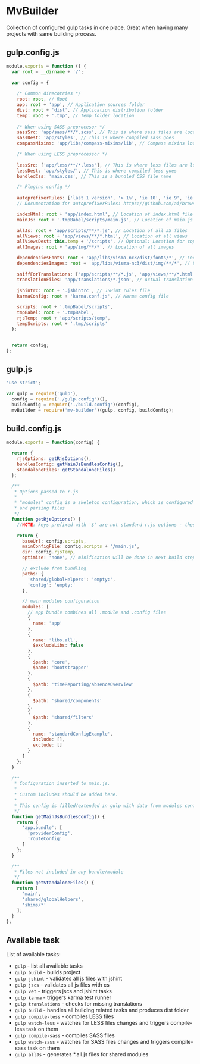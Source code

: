 MvBuilder
===================

Collection of configured gulp tasks in one place. Great when having many projects with same building process.

gulp.config.js
-------------------

```js
module.exports = function () {
  var root = __dirname + '/';

  var config = {
  
    /* Common direcotries */
    root: root, // Root
    app: root + 'app', // Application sources folder
    dist: root + 'dist', // Application distribution folder
    temp: root + '.tmp', // Temp folder location
    
    /* When using SASS preprocesor */
    sassSrc: 'app/sass/**/*.scss', // This is where sass files are located
    sassDest: 'app/styles', // This is where compiled sass goes
    compassMixins: 'app/libs/compass-mixins/lib', // Compass mixins location

    /* When using LESS preprocessor */
    
    lessSrc: ['app/less/**/*.less'], // This is where less files are located
    lessDest: 'app/styles/', // This is where compiled less goes
    bundledCss: 'main.css', // This is a bundled CSS file name

    /* Plugins config */
    
    autoprefixerRules: ['last 1 version', '> 1%', 'ie 10', 'ie 9', 'ie 8', 'ie 7'], // Autoprefixer rules
    // Documentation for autoprefixerRules: https://github.com/ai/browserslist

    indexHtml: root + 'app/index.html', // Location of index.html file (main file of application)
    mainJs: root + '.tmpBabel/scripts/main.js', // Location of main.js file in babel temp

    allJs: root + 'app/scripts/**/*.js', // Location of all JS files
    allViews: root + 'app/views/**/*.html', // Location of all views
    allViewsDest: this.temp + '/scripts', // Optional: Location for copying views files
    allImages: root + 'app/img/**/*', // Location of all images

    dependenciesFonts: root + 'app/libs/visma-nc3/dist/fonts/*', // Location of depending fonts
    dependenciesImages: root + 'app/libs/visma-nc3/dist/img/**/*', // Location of depending images

    sniffForTranslations: ['app/scripts/**/*.js', 'app/views/**/*.html', '!app/scripts/controllers/admin/**/*', '!app/views/admin/**/*'], // Files used to sniff missing translations
    translationFiles: 'app/translations/*.json', // Actual translation json files

    jshintrc: root + '.jshintrc', // JSHint rules file
    karmaConfig: root + 'karma.conf.js', // Karma config file
    
    scripts: root + '.tmpBabel/scripts',
    tmpBabel: root + '.tmpBabel',
    rjsTemp: root + 'app/scripts/temp',
    tempScripts: root + '.tmp/scripts'
  };


  return config;
};
```

gulp.js
---------------

```js
'use strict';

var gulp = require('gulp'),
  config = require('./gulp.config')(),
  buildConfig = require('./build.config')(config),
  mvBuilder = require('mv-builder')(gulp, config, buildConfig);
```


build.config.js
----------------

```js
module.exports = function(config) {

  return {
    rjsOptions: getRjsOptions(),
    bundlesConfig: getMainJsBundlesConfig(),
    standaloneFiles: getStandaloneFiles()
  };

  /**
   * Options passed to r.js
   *
   * "modules" config is a skeleton configuration, which is configured on build, by scanning module directories
   * and parsing files
   */
  function getRjsOptions() {
    //NOTE: keys prefixed with '$' are not standard r.js options - these are used for config enhancement in gulp

    return {
      baseUrl: config.scripts,
      mainConfigFile: config.scripts + '/main.js',
      dir: config.rjsTemp,
      optimize: 'none', // minification will be done in next build steps

      // exclude from bundling
      paths: {
        'shared/globalHelpers': 'empty:',
        'config': 'empty:'
      },

      // main modules configuration
      modules: [
        // app bundle combines all .module and .config files
        {
          name: 'app'
        },
        {
          name: 'libs.all',
          $excludeLibs: false
        },
        {
          $path: 'core',
          $name: 'bootstrapper'
        },
        {
          $path: 'timeReporting/absenceOverview'
        },
        {
          $path: 'shared/components'
        },
        {
          $path: 'shared/filters'
        },
        {
          name: 'standardConfigExample',
          include: [],
          exclude: []
        }
      ]
    };
  }

  /**
   * Configuration inserted to main.js.
   *
   * Custom includes should be added here.
   *
   * This config is filled/extended in gulp with data from modules config (rjsOptions).
   */
  function getMainJsBundlesConfig() {
    return {
      'app.bundle': [
        'providerConfig',
        'routeConfig'
      ]
    };
  }

  /**
   * Files not included in any bundle/module
   */
  function getStandaloneFiles() {
    return [
      'main',
      'shared/globalHelpers',
      'shims/*'
    ];
  }
};

```

Available task
----------------
List of available tasks:
* `gulp` - list all available tasks
* `gulp build` - builds project
* `gulp jshint` - validates all js files with jshint
* `gulp jscs` - validates all js files with cs
* `gulp vet` - triggers jscs and jshint tasks
* `gulp karma` - triggers karma test runner
* `gulp translations` - checks for missing translations
* `gulp build` - handles all building related tasks and produces dist folder
* `gulp compile-less` - compiles LESS files
* `gulp watch-less` - watches for LESS files changes and triggers compile-less task on them
* `gulp compile-sass` - compiles SASS files
* `gulp watch-sass` - watches for SASS files changes and triggers compile-sass task on them
* `gulp allJs` - generates *.all.js files for shared modules